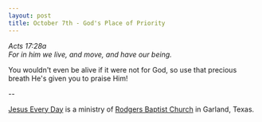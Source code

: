 ```yaml
---
layout: post
title: October 7th - God's Place of Priority
---
```


_Acts 17:28a  
For in him we live, and move, and have our being._

You wouldn't even be alive if it were not for God, so use that
precious breath He's given you to praise Him!

 --

<a href=http://jesuseveryday.net>Jesus Every Day</a> is a ministry of <a href=http://rodgersbaptist.net>Rodgers Baptist Church</a> in Garland, Texas.
